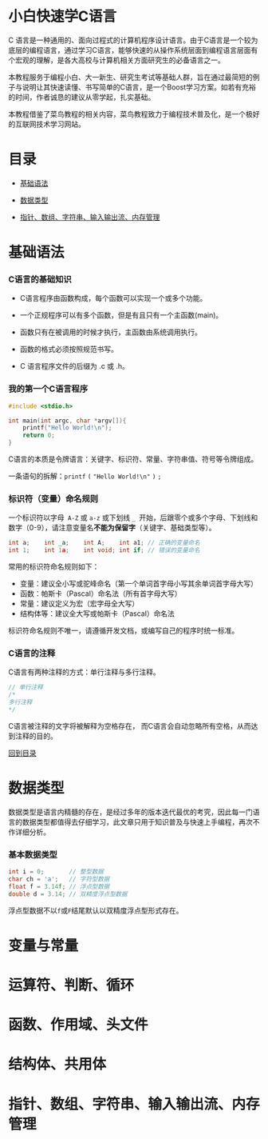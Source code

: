 <h1 id="小白快速学C语言">小白快速学C语言</h1>

C 语言是一种通用的、面向过程式的计算机程序设计语言。由于C语言是一个较为底层的编程语言，通过学习C语言，能够快速的从操作系统层面到编程语言层面有个宏观的理解，是各大高校与计算机相关方面研究生的必备语言之一。

本教程服务于编程小白、大一新生、研究生考试等基础人群，旨在通过最简短的例子与说明让其快速读懂、书写简单的C语言，是一个Boost学习方案。如若有充裕的时间，作者诚恳的建议从零学起，扎实基础。

本教程借鉴了菜鸟教程的相关内容，菜鸟教程致力于编程技术普及化，是一个极好的互联网技术学习网站。

<h1 id="目录">目录</h1>

+ [基础语法](#基础语法)

+ [数据类型](#数据类型)

+ [指针、数组、字符串、输入输出流、内存管理](#语言关键)

<h1 id="基础语法">基础语法</h1>

### C语言的基础知识

+ C语言程序由函数构成，每个函数可以实现一个或多个功能。

+ 一个正规程序可以有多个函数，但是有且只有一个主函数(main)。

+ 函数只有在被调用的时候才执行，主函数由系统调用执行。

+ 函数的格式必须按照规范书写。

+ C 语言程序文件的后缀为 .c 或 .h。

### 我的第一个C语言程序

```c
#include <stdio.h>

int main(int argc, char *argv[]){
    printf("Hello World!\n");
    return 0;
}
```

C语言的本质是令牌语言：关键字、标识符、常量、字符串值、符号等令牌组成。

一条语句的拆解：`printf` `(` `"Hello World!\n"` `)` `;`

### 标识符（变量）命名规则

一个标识符以字母` A-Z` 或 `a-z` 或下划线 `_ `开始，后跟零个或多个字母、下划线和数字（0-9），请注意变量名**不能为保留字**（关键字、基础类型等）。

```c
int a;    int _a;    int A;    int a1; // 正确的变量命名
int 1;    int 1a;    int void; int if; // 错误的变量命名
```

常用的标识符命名规则如下：

+ 变量：建议全小写或驼峰命名（第一个单词首字母小写其余单词首字母大写）
+ 函数：帕斯卡（Pascal）命名法（所有首字母大写）
+ 常量：建议定义为宏（宏字母全大写）
+ 结构体等：建议全大写或帕斯卡（Pascal）命名法

标识符命名规则不唯一，请遵循开发文档，或编写自己的程序时统一标准。

### C语言的注释

C语言有两种注释的方式：单行注释与多行注释。

```c
// 单行注释
/*
多行注释
*/
```

C语言被注释的文字将被解释为空格存在， 而C语言会自动忽略所有空格，从而达到注释的目的。

[回到目录](#目录)

<h1 id="数据类型">数据类型</h1>

数据类型是语言内精髓的存在，是经过多年的版本迭代最优的考究，因此每一门语言的数据类型都值得去仔细学习，此文章只用于知识普及与快速上手编程，再次不作详细分析。

### 基本数据类型

```c
int i = 0;       // 整型数据
char ch = 'a';   // 字符型数据
float f = 3.14f; // 浮点型数据
double d = 3.14; // 双精度浮点型数据
```

浮点型数据不以`f`或`F`结尾默认以双精度浮点型形式存在。

<h1 id="常量与变量">变量与常量</h1>

<h1 id="运算符、判断、循环">运算符、判断、循环</h1>

<h1 id="函数、作用域、头文件">函数、作用域、头文件</h1>

<h1 id="结构体、共用体">结构体、共用体</h1>

<h1 id="语言关键">指针、数组、字符串、输入输出流、内存管理</h1>

